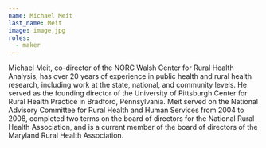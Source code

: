 ```yaml
---
name: Michael Meit
last_name: Meit
image: image.jpg
roles:
  - maker
---
```

Michael Meit, co-director of the NORC Walsh Center for Rural Health Analysis, has over 20 years of experience in public health and rural health research, including work at the state, national, and community levels. He served as the founding director of the University of Pittsburgh Center for Rural Health Practice in Bradford, Pennsylvania. Meit served on the National Advisory Committee for Rural Health and Human Services from 2004 to 2008, completed two terms on the board of directors for the National Rural Health Association, and is a current member of the board of directors of the Maryland Rural Health Association.